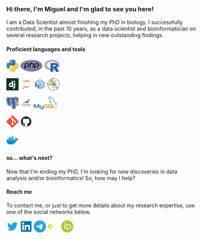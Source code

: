 ### Hi there, I'm Miguel and I'm glad to see you here!


I am a Data Scientist almost finishing my PhD in biology. I successfully contributed, in the past 10 years, as a data scientist and bioinformatician on several research projects, helping in new outstanding findings.


#### Proficient languages and tools

![Python][python_ico]
![PHP][php_ico]
![R][r_ico]

![Django][django_ico]
![Jupyter][jupyter_ico]
![Numpy][numpy_ico]
![Matplotlib][matplotlib_ico]

![PostgreSQL][postgresql_ico]
![MariaDB][mariadb_ico]
![MySQL][mysql_ico]

![Git][git_ico]
![GitHub][github_ico]

![Docker][docker_ico]


#### so... what's next?

Now that I'm ending my PhD, I'm looking for new discoveries in data analysis and/or bioinformatics! So, how may I help?


#### Reach me

To contact me, or just to get more details about my research expertise, use one of the social networks below.

[![Twitter][twitter_ico]][twitter_url]
[![Linkedin][linkedin_ico]][linkedin_url]
[![Telegram][telegram_ico]][telegram_url]
[![CIÊNCIAVITAE][cienciavitae_ico]][cienciavitae_url]
[![ORCID][orcid_ico]][orcid_url]


<!-- Reference links -->
[cienciavitae_url]: https://www.cienciavitae.pt/9A13-9410-5BDE
[linkedin_url]: https://www.linkedin.com/in/mjnramos/
[orcid_url]: https://orcid.org/0000-0001-5832-0945
[telegram_url]: https://t.me/mjnramos
[twitter_url]: https://twitter.com/migueljnramos


<!-- Reference images -->
[cienciavitae_ico]: https://raw.githubusercontent.com/mjnramos/mjnramos/master/icons/cienciavitae.png
[django_ico]: https://raw.githubusercontent.com/mjnramos/mjnramos/master/icons/django.png
[docker_ico]: https://raw.githubusercontent.com/mjnramos/mjnramos/master/icons/docker.png
[git_ico]: https://raw.githubusercontent.com/mjnramos/mjnramos/master/icons/git.png
[github_ico]: https://raw.githubusercontent.com/mjnramos/mjnramos/master/icons/github.png
[jupyter_ico]: https://raw.githubusercontent.com/mjnramos/mjnramos/master/icons/jupyter.png
[linkedin_ico]: https://raw.githubusercontent.com/mjnramos/mjnramos/master/icons/linkedin.png
[mariadb_ico]: https://raw.githubusercontent.com/mjnramos/mjnramos/master/icons/mariadb.png
[matplotlib_ico]: https://raw.githubusercontent.com/mjnramos/mjnramos/master/icons/matplotlib.png
[mysql_ico]: https://raw.githubusercontent.com/mjnramos/mjnramos/master/icons/mysql.png
[numpy_ico]: https://raw.githubusercontent.com/mjnramos/mjnramos/master/icons/numpy.png
[orcid_ico]: https://raw.githubusercontent.com/mjnramos/mjnramos/master/icons/orcid.png
[php_ico]: https://raw.githubusercontent.com/mjnramos/mjnramos/master/icons/php.png
[postgresql_ico]: https://raw.githubusercontent.com/mjnramos/mjnramos/master/icons/postgresql.png
[python_ico]: https://raw.githubusercontent.com/mjnramos/mjnramos/master/icons/python.png
[r_ico]: https://raw.githubusercontent.com/mjnramos/mjnramos/master/icons/r.png
[telegram_ico]: https://raw.githubusercontent.com/mjnramos/mjnramos/master/icons/telegram.png
[twitter_ico]: https://raw.githubusercontent.com/mjnramos/mjnramos/master/icons/twitter.png
